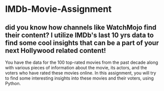 # IMDb-Movie-Assignment
## did you know how channels like WatchMojo find their content? I utilize IMDb's last 10 yrs data to find some cool insights that can be a part of your next Hollywood related content!
You have the data for the 100 top-rated movies from the past decade along with various pieces of information about the movie, its actors, and the voters who have rated these movies online. In this assignment, you will try to find some interesting insights into these movies and their voters, using Python.

 
